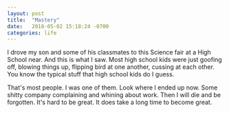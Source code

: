 ```yaml
---
layout: post
title:  "Mastery"
date:   2018-05-02 15:18:24 -0700
categories: life
---
```


I drove my son and some of his classmates to this Science fair at a High School near. And this is what I saw. Most high school kids were just goofing off, blowing things up, flipping bird at one another, cussing at each other. You know the typical stuff that high school kids do I guess. 

That's most people. I was one of them. Look where I ended up now. Some shitty company complaining and whining about work. Then I will die and be forgotten. It's hard to be great. It does take a long time to become great. 